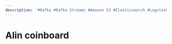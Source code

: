 ```yaml
---
description: '#Kafka #Kafka Streams #Amazon S3 #Elasticsearch #Logstash #Kibana'
---
```


# Alin coinboard

<figure><img src="../../../../.gitbook/assets/Alin_coinboard_final_페이지_01 (1).jpg" alt=""><figcaption></figcaption></figure>

<figure><img src="../../../../.gitbook/assets/Alin_coinboard_final_페이지_02.jpg" alt=""><figcaption></figcaption></figure>

<figure><img src="../../../../.gitbook/assets/Alin_coinboard_final_페이지_03.jpg" alt=""><figcaption></figcaption></figure>

<figure><img src="../../../../.gitbook/assets/Alin_coinboard_final_페이지_04.jpg" alt=""><figcaption></figcaption></figure>

<figure><img src="../../../../.gitbook/assets/Alin_coinboard_final_페이지_05.jpg" alt=""><figcaption></figcaption></figure>

<figure><img src="../../../../.gitbook/assets/Alin_coinboard_final_페이지_06.jpg" alt=""><figcaption></figcaption></figure>

<figure><img src="../../../../.gitbook/assets/Alin_coinboard_final_페이지_07.jpg" alt=""><figcaption></figcaption></figure>

<figure><img src="../../../../.gitbook/assets/Alin_coinboard_final_페이지_08.jpg" alt=""><figcaption></figcaption></figure>

<figure><img src="../../../../.gitbook/assets/Alin_coinboard_final_페이지_09.jpg" alt=""><figcaption></figcaption></figure>

<figure><img src="../../../../.gitbook/assets/Alin_coinboard_final_페이지_10.jpg" alt=""><figcaption></figcaption></figure>

<figure><img src="../../../../.gitbook/assets/Alin_coinboard_final_페이지_11.jpg" alt=""><figcaption></figcaption></figure>

<figure><img src="../../../../.gitbook/assets/Alin_coinboard_final_페이지_12.jpg" alt=""><figcaption></figcaption></figure>

<figure><img src="../../../../.gitbook/assets/Alin_coinboard_final_페이지_13.jpg" alt=""><figcaption></figcaption></figure>

<figure><img src="../../../../.gitbook/assets/Alin_coinboard_final_페이지_14.jpg" alt=""><figcaption></figcaption></figure>

<figure><img src="../../../../.gitbook/assets/Alin_coinboard_final_페이지_15.jpg" alt=""><figcaption></figcaption></figure>

<figure><img src="../../../../.gitbook/assets/Alin_coinboard_final_페이지_16.jpg" alt=""><figcaption></figcaption></figure>

<figure><img src="../../../../.gitbook/assets/Alin_coinboard_final_페이지_17.jpg" alt=""><figcaption></figcaption></figure>

<figure><img src="../../../../.gitbook/assets/Alin_coinboard_final_페이지_18.jpg" alt=""><figcaption></figcaption></figure>

<figure><img src="../../../../.gitbook/assets/Alin_coinboard_final_페이지_19.jpg" alt=""><figcaption></figcaption></figure>

<figure><img src="../../../../.gitbook/assets/Alin_coinboard_final_페이지_20.jpg" alt=""><figcaption></figcaption></figure>

<figure><img src="../../../../.gitbook/assets/Alin_coinboard_final_페이지_21.jpg" alt=""><figcaption></figcaption></figure>

<figure><img src="../../../../.gitbook/assets/Alin_coinboard_final_페이지_22.jpg" alt=""><figcaption></figcaption></figure>

<figure><img src="../../../../.gitbook/assets/Alin_coinboard_final_페이지_23.jpg" alt=""><figcaption></figcaption></figure>
